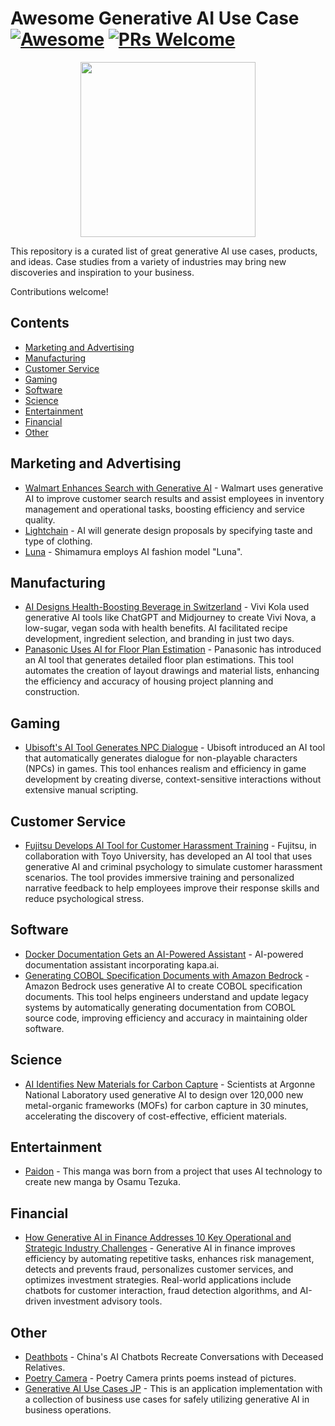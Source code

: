 # Awesome Generative AI Use Case [![Awesome](https://awesome.re/badge-flat.svg)](https://awesome.re) [![PRs Welcome](https://img.shields.io/badge/PRs-welcome-brightgreen.svg?style=flat-square)](https://makeapullrequest.com)

<p align="center">
  <img src="https://github.com/danishi/awesome-generative-ai-use-case/assets/13270461/200c4903-fb8a-4055-a945-fded81a4254c" height="280"/>
</p>

This repository is a curated list of great generative AI use cases, products, and ideas.
Case studies from a variety of industries may bring new discoveries and inspiration to your business.

Contributions welcome!

## Contents

- [Marketing and Advertising](#marketing-and-advertising)
- [Manufacturing](#manufacturing)
- [Customer Service](#customer-service)
- [Gaming](#gaming)
- [Software](#software)
- [Science](#science)
- [Entertainment](#entertainment)
- [Financial](#financial)
- [Other](#other)

## Marketing and Advertising
- [Walmart Enhances Search with Generative AI](https://www.retaildive.com/news/Walmart-generative-ai-search-customers-workers/716820/) - Walmart uses generative AI to improve customer search results and assist employees in inventory management and operational tasks, boosting efficiency and service quality.
- [Lightchain](https://scroll-int.jp/lightchain/) - AI will generate design proposals by specifying taste and type of clothing.
- [Luna](https://www.instagram.com/lunagram_158/) - Shimamura employs AI fashion model "Luna".

## Manufacturing
- [AI Designs Health-Boosting Beverage in Switzerland](https://www.foodnavigator.com/Article/2023/06/09/Vivi-Nova-AI-designs-beverage-in-Switzerland) - Vivi Kola used generative AI tools like ChatGPT and Midjourney to create Vivi Nova, a low-sugar, vegan soda with health benefits. AI facilitated recipe development, ingredient selection, and branding in just two days.
- [Panasonic Uses AI for Floor Plan Estimation](https://sumai.panasonic.jp/contents/housing-biz/madorizu-sekisan/) - Panasonic has introduced an AI tool that generates detailed floor plan estimations. This tool automates the creation of layout drawings and material lists, enhancing the efficiency and accuracy of housing project planning and construction.

## Gaming
- [Ubisoft's AI Tool Generates NPC Dialogue](https://techcrunch.com/2023/03/22/ubisofts-new-ai-tool-automatically-generates-dialogue-for-non-playable-game-characters/) - Ubisoft introduced an AI tool that automatically generates dialogue for non-playable characters (NPCs) in games. This tool enhances realism and efficiency in game development by creating diverse, context-sensitive interactions without extensive manual scripting.

## Customer Service
- [Fujitsu Develops AI Tool for Customer Harassment Training](https://pr.fujitsu.com/jp/news/updatesfj/2024/06/3.html) - Fujitsu, in collaboration with Toyo University, has developed an AI tool that uses generative AI and criminal psychology to simulate customer harassment scenarios. The tool provides immersive training and personalized narrative feedback to help employees improve their response skills and reduce psychological stress.

## Software
- [Docker Documentation Gets an AI-Powered Assistant](https://www.docker.com/blog/docker-documentation-ai-powered-assistant/) - AI-powered documentation assistant incorporating kapa.ai.
- [Generating COBOL Specification Documents with Amazon Bedrock](https://aws.amazon.com/jp/blogs/news/generate-cobol-spec-docuement-using-amazon-bedrock/) - Amazon Bedrock uses generative AI to create COBOL specification documents. This tool helps engineers understand and update legacy systems by automatically generating documentation from COBOL source code, improving efficiency and accuracy in maintaining older software.

## Science
- [AI Identifies New Materials for Carbon Capture](https://www.sciencedaily.com/releases/2024/02/240214122603.htm) - Scientists at Argonne National Laboratory used generative AI to design over 120,000 new metal-organic frameworks (MOFs) for carbon capture in 30 minutes, accelerating the discovery of cost-effective, efficient materials.

## Entertainment
- [Paidon](https://www.amazon.com/dp/4065204992) - This manga was born from a project that uses AI technology to create new manga by Osamu Tezuka.

## Financial
- [How Generative AI in Finance Addresses 10 Key Operational and Strategic Industry Challenges](https://masterofcode.com/blog/generative-ai-in-finance) - Generative AI in finance improves efficiency by automating repetitive tasks, enhances risk management, detects and prevents fraud, personalizes customer services, and optimizes investment strategies. Real-world applications include chatbots for customer interaction, fraud detection algorithms, and AI-driven investment advisory tools.

## Other
- [Deathbots](https://restofworld.org/2024/china-ai-chatbot-dead-relatives/) - China's AI Chatbots Recreate Conversations with Deceased Relatives.
- [Poetry Camera](https://poetry.camera/) - Poetry Camera prints poems instead of pictures.
- [Generative AI Use Cases JP](https://github.com/aws-samples/generative-ai-use-cases-jp) - This is an application implementation with a collection of business use cases for safely utilizing generative AI in business operations.
